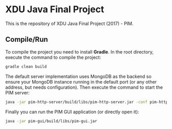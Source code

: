 # XDU Java Final Project

This is the repository of XDU Java Final Project (2017) - PIM.

## Compile/Run

To compile the project you need to install **Gradle**.
In the root directory, execute the command to compile the project:

```bash
gradle clean build
```

The default server implementation uses MongoDB as the backend so
ensure your MongoDB instance running in the default port (or any other address, but needs configuration).
Then execute the command to start the PIM server: 

```bash
java -jar pim-http-server/build/libs/pim-http-server.jar -conf pim-http-server/config/local.json
```

Finally you can run the PIM GUI application (or directly open it):

```bash
java -jar pim-gui/build/libs/pim-gui.jar
```
